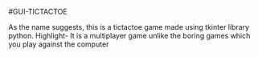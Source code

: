 #GUI-TICTACTOE

As the name suggests, this is a tictactoe game made using tkinter library python. 
Highlight- It is a multiplayer game unlike the boring games which you play against the computer
